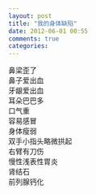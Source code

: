 ```yaml
---
layout: post
title: "我的身体缺陷"
date: 2012-06-01 00:55
comments: true
categories:
---
```


鼻梁歪了  
鼻子爱出血  
牙龈爱出血  
耳朵巴巴多  
口气重  
容易感冒  
身体瘦弱  
双手小指头略微拱起  
右臂有刀伤  
慢性浅表性胃炎  
肾结石  
前列腺钙化

